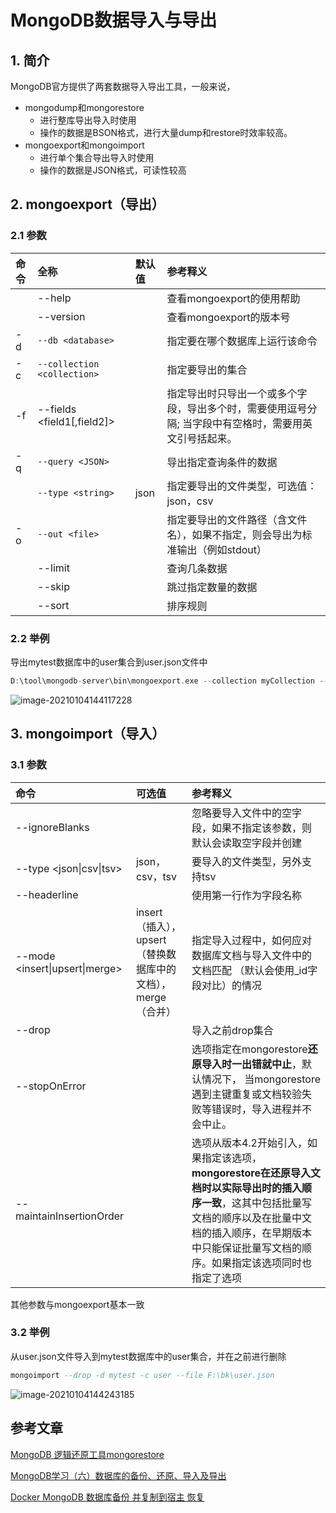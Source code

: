 # MongoDB数据导入与导出

## 1. 简介

MongoDB官方提供了两套数据导入导出工具，一般来说，

- mongodump和mongorestore
  - 进行整库导出导入时使用
  - 操作的数据是BSON格式，进行大量dump和restore时效率较高。
- mongoexport和mongoimport
  - 进行单个集合导出导入时使用
  - 操作的数据是JSON格式，可读性较高

## 2. mongoexport（导出）

### 2.1 参数

| 命令 | 全称                        | 默认值 | 参考释义                                                     |
| :--- | :-------------------------- | :----- | :----------------------------------------------------------- |
|      | --help                      |        | 查看mongoexport的使用帮助                                    |
|      | --version                   |        | 查看mongoexport的版本号                                      |
| -d   | `--db <database>`           |        | 指定要在哪个数据库上运行该命令                               |
| -c   | `--collection <collection>` |        | 指定要导出的集合                                             |
| -f   | --fields <field1[,field2]>  |        | 指定导出时只导出一个或多个字段，导出多个时，需要使用逗号分隔; 当字段中有空格时，需要用英文引号括起来。 |
| -q   | `--query <JSON>`            |        | 导出指定查询条件的数据                                       |
|      | `--type <string>`           | json   | 指定要导出的文件类型，可选值：json，csv                      |
| -o   | `--out <file>`              |        | 指定要导出的文件路径（含文件名），如果不指定，则会导出为标准输出（例如stdout） |
|      | --limit                     |        | 查询几条数据                                                 |
|      | --skip                      |        | 跳过指定数量的数据                                           |
|      | --sort                      |        | 排序规则                                                     |

### 2.2 举例

导出mytest数据库中的user集合到user.json文件中

```groovy
D:\tool\mongodb-server\bin\mongoexport.exe --collection myCollection --db myDB -o D:\data\myCollection.json
```

![image-20210104144117228](https://abelsun-1256449468.cos.ap-beijing.myqcloud.com/image/image-20210104144117228.png)

## 3. mongoimport（导入）

### 3.1 参数

| 命令                           | 可选值                                                       | 参考释义                                                     |
| :----------------------------- | :----------------------------------------------------------- | :----------------------------------------------------------- |
| --ignoreBlanks                 |                                                              | 忽略要导入文件中的空字段，如果不指定该参数，则默认会读取空字段并创建 |
| --type <json\|csv\|tsv>        | json，csv，tsv                                               | 要导入的文件类型，另外支持tsv                                |
| --headerline                   |                                                              | 使用第一行作为字段名称                                       |
| --mode <insert\|upsert\|merge> | insert（插入）， upsert（替换数据库中的文档）， merge（合并） | 指定导入过程中，如何应对数据库文档与导入文件中的文档匹配 （默认会使用_id字段对比）的情况 |
| --drop                         |                                                              | 导入之前drop集合                                             |
| --stopOnError                  |                                                              | 选项指定在mongorestore**还原导入时一出错就中止**，默认情况下， 当mongorestore遇到主键重复或文档较验失败等错误时，导入进程并不会中止。 |
| --maintainInsertionOrder       |                                                              | 选项从版本4.2开始引入，如果指定该选项，**mongorestore在还原导入文档时以实际导出时的插入顺序一致**，这其中包括批量写文档的顺序以及在批量中文档的插入顺序，在早期版本中只能保证批量写文档的顺序。如果指定该选项同时也指定了选项 |

其他参数与mongoexport基本一致

### 3.2 举例

从user.json文件导入到mytest数据库中的user集合，并在之前进行删除

```sql
mongoimport --drop -d mytest -c user --file F:\bk\user.json
```

![image-20210104144243185](https://abelsun-1256449468.cos.ap-beijing.myqcloud.com/image/image-20210104144243185.png)

## 参考文章

[MongoDB 逻辑还原工具mongorestore ](https://www.cnblogs.com/dbabd/p/13259147.html)

[MongoDB学习（六）数据库的备份、还原、导入及导出](https://blog.csdn.net/qq_16313365/article/details/56494522)

[Docker MongoDB 数据库备份 并复制到宿主 恢复](https://segmentfault.com/a/1190000012330284)
